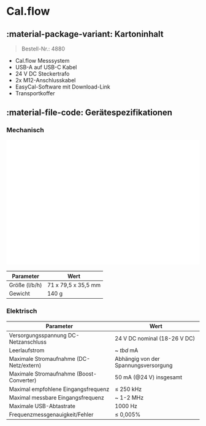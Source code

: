 # Cal.flow

## :material-package-variant: Kartoninhalt

> Bestell-Nr.: 4880

- Cal.flow Messsystem 
- USB-A auf USB-C Kabel
- 24 V DC Steckertrafo
- 2x M12-Anschlusskabel 
- EasyCal-Software mit Download-Link
- Transportkoffer

## :material-file-code: Gerätespezifikationen

### Mechanisch

![](img/kbdraw.svg)

**Parameter** | **Wert**
--- | ---
Größe (l/b/h) | 71 x 79,5 x 35,5 mm
Gewicht | 140 g

### Elektrisch

**Parameter** | **Wert**
--- | ---
Versorgungsspannung DC-Netzanschluss | 24 V DC nominal (18-26 V DC)
Leerlaufstrom | ~ _tbd_ mA
Maximale Stromaufnahme (DC-Netz/extern) | Abhängig von der Spannungsversorgung
Maximale Stromaufnahme (Boost-Converter) | 50 mA (@24 V) insgesamt
Maximal empfohlene Eingangsfrequenz | ≤ 250 kHz
Maximal messbare Eingangsfrequenz | ~ 1-2 MHz
Maximale USB-Abtastrate | 1000 Hz
Frequenzmessgenauigkeit/Fehler | ≤ 0,005%
